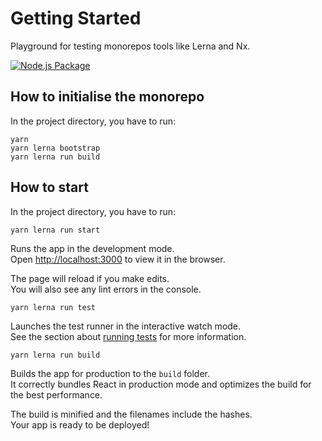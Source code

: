 # Getting Started

Playground for testing monorepos tools like Lerna and Nx.

[![Node.js Package](https://github.com/HarrisSidiropoulos/lerna-example/actions/workflows/publish.yml/badge.svg?branch=main)](https://github.com/HarrisSidiropoulos/lerna-example/actions/workflows/publish.yml)

## How to initialise the monorepo

In the project directory, you have to run:

```
yarn
yarn lerna bootstrap
yarn lerna run build
```

## How to start

In the project directory, you have to run:

```
yarn lerna run start
```

Runs the app in the development mode.\
Open [http://localhost:3000](http://localhost:3000) to view it in the browser.

The page will reload if you make edits.\
You will also see any lint errors in the console.

```
yarn lerna run test
```

Launches the test runner in the interactive watch mode.\
See the section about [running tests](https://facebook.github.io/create-react-app/docs/running-tests) for more information.

```
yarn lerna run build
```

Builds the app for production to the `build` folder.\
It correctly bundles React in production mode and optimizes the build for the best performance.

The build is minified and the filenames include the hashes.\
Your app is ready to be deployed!
